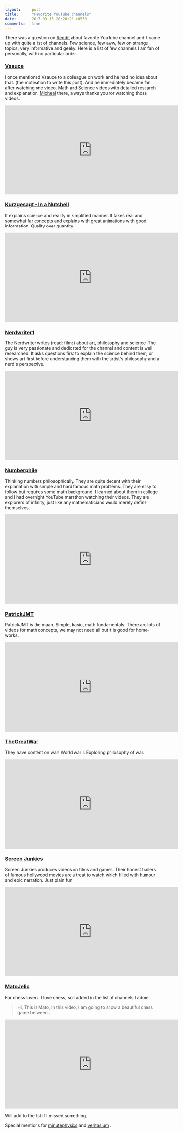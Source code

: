 ```yaml
---
layout:     post
title:      "Favorite YouTube Channels"
date:       2017-03-15 20:20:20 +0530
comments:   true
---
```


There was a question on [Reddit](https://www.reddit.com/r/AskReddit/comments/3jgqjl/what_is_your_favourite_educationalinformative/) about favorite YouTube channel and it came up with quite a list of channels. Few science, few aww, few on strange topics; very informative and geeky. Here is a list of few channels I am fan of personally, with no particular order.

### [Vsauce](https://www.youtube.com/user/Vsauce)
I once mentioned Vsauce to a colleague on work and he had no idea about that. (the motivation to write this post). And he immediately became fan after watching one video.
Math and Science videos with detailed research and explanation. [Micheal](https://en.wikipedia.org/wiki/Michael_Stevens_(educator)) there, always thanks you for watching those videos.
  <iframe width="560" height="288" src="https://www.youtube.com/embed/o268qbb_0BM" frameborder="0" allowfullscreen></iframe>

### [Kurzgesagt - In a Nutshell](https://www.youtube.com/user/Kurzgesagt)
It explains science and reality in simplified manner. It takes real and somewhat far concepts and explains with great animations with good information. Quality over quantity.
  <iframe width="560" height="288" src="https://www.youtube.com/embed/QOCaacO8wus" frameborder="0" allowfullscreen></iframe>

### [Nerdwriter1](https://www.youtube.com/user/Nerdwriter1)
The Nerdwriter writes (read: films) about art, philosophy and science. The guy is very passionate and dedicated for the channel and content is well researched. It asks questions first to explain the science behind them; or shows art first before understanding them with the artist's philosophy and a nerd's perspective.
  <iframe width="560" height="288" src="https://www.youtube.com/embed/d46Azg3Pm4c" frameborder="0" allowfullscreen></iframe>

### [Numberphile](https://www.youtube.com/channel/UCoxcjq-8xIDTYp3uz647V5A)
Thinking numbers philosophically. They are quite decent with their explanation with simple and hard famous math problems. They are easy to follow but requires some math background. I learned about them in college and I had overnight YouTube marathon watching their videos. They are explorers of infinity, just like any mathematicians would merely define themselves.
  <iframe width="560" height="288" src="https://www.youtube.com/embed/elvOZm0d4H0" frameborder="0" allowfullscreen></iframe>

### [PatrickJMT](https://www.youtube.com/channel/UCFe6jenM1Bc54qtBsIJGRZQ)
PatrickJMT is the maan. Simple, basic, math fundamentals. There are lots of videos for math concepts, we may not need all but it is good for home-works.
  <iframe width="560" height="288" src="https://www.youtube.com/embed/HYSI-AHUqRM" frameborder="0" allowfullscreen></iframe>

### [TheGreatWar](https://www.youtube.com/user/TheGreatWar)
They have content on war! World war I. Exploring philosophy of war.
 <iframe width="560" height="288" src="https://www.youtube.com/embed/3LOaNzQbi00" frameborder="0" allowfullscreen></iframe>

### [Screen Junkies](https://www.youtube.com/user/screenjunkies)
Screen Junkies produces videos on films and games. Their honest trailers of famous hollywood movies are a treat to watch which filled with humour and epic narration. Just plain fun.
 <iframe width="560" height="288" src="https://www.youtube.com/embed/kL1aqfnIr2Y" frameborder="0" allowfullscreen></iframe>

### [MatoJelic](https://www.youtube.com/user/MatoJelic)
For chess lovers. I love chess, so I added in the list of channels I adore.
> Hi, This is Mato, In this video, I am going to show a beautiful chess game between...
 <iframe width="560" height="288" src="https://www.youtube.com/embed/eO18mO81BMU" frameborder="0" allowfullscreen></iframe>

Will add to the list if I missed something.


Special mentions for [minutephysics](https://www.youtube.com/user/minutephysics) and [veritasium](https://www.youtube.com/user/1veritasium) .
